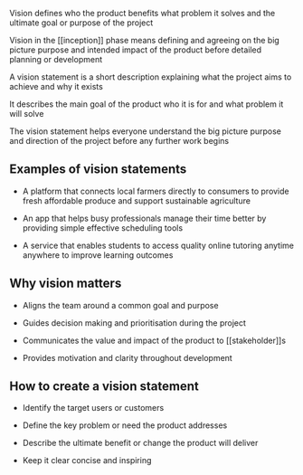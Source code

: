 Vision defines who the product benefits what problem it solves and the ultimate goal or purpose of the project

Vision in the [[inception]] phase means defining and agreeing on the big picture purpose and intended impact of the product before detailed planning or development

A vision statement is a short description explaining what the project aims to achieve and why it exists

It describes the main goal of the product who it is for and what problem it will solve

The vision statement helps everyone understand the big picture purpose and direction of the project before any further work begins

## Examples of vision statements

- A platform that connects local farmers directly to consumers to provide fresh affordable produce and support sustainable agriculture

- An app that helps busy professionals manage their time better by providing simple effective scheduling tools

- A service that enables students to access quality online tutoring anytime anywhere to improve learning outcomes

## Why vision matters

- Aligns the team around a common goal and purpose

- Guides decision making and prioritisation during the project

- Communicates the value and impact of the product to [[stakeholder]]s

- Provides motivation and clarity throughout development

## How to create a vision statement

- Identify the target users or customers

- Define the key problem or need the product addresses

- Describe the ultimate benefit or change the product will deliver

- Keep it clear concise and inspiring